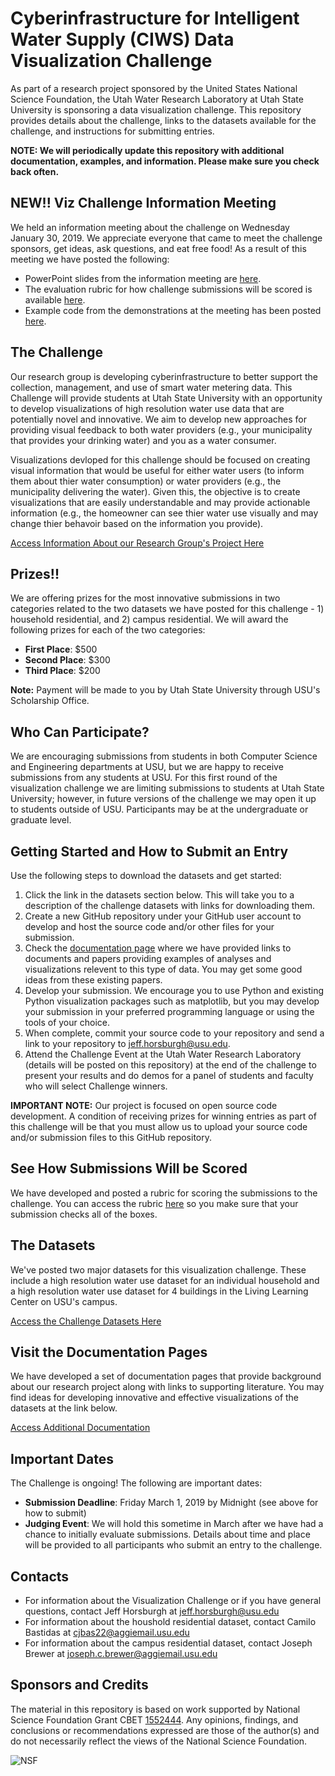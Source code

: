 # Cyberinfrastructure for Intelligent Water Supply (CIWS) Data Visualization Challenge

As part of a research project sponsored by the United States National Science Foundation, the Utah Water Research Laboratory at Utah State University is sponsoring a data visualization challenge. This repository provides details about the challenge, links to the datasets available for the challenge, and instructions for submitting entries.

**NOTE: We will periodically update this repository with additional documentation, examples, and information. Please make sure you check back often.**

## NEW!! Viz Challenge Information Meeting
We held an information meeting about the challenge on Wednesday January 30, 2019. We appreciate everyone that came to meet the challenge sponsors, get ideas, ask questions, and eat free food! As a result of this meeting we have posted the following:

* PowerPoint slides from the information meeting are [here](/doc/Viz_Challenge_Intro_Presentation.pptx).
* The evaluation rubric for how challenge submissions will be scored is available [here](/doc/Data_Viz_Challenge_Evaluation_Rubric.pdf).
* Example code from the demonstrations at the meeting has been posted [here](https://github.com/UCHIC/CIWS-VisChallenge/tree/master/examples).

## The Challenge

Our research group is developing cyberinfrastructure to better support the collection, management, and use of smart water metering data. This Challenge will provide students at Utah State University with an opportunity to develop visualizations of high resolution water use data that are potentially novel and innovative. We aim to develop new approaches for providing visual feedback to both water providers (e.g., your municipality that provides your drinking water) and you as a water consumer. 

Visualizations devloped for this challenge should be focused on creating visual information that would be useful for either water users (to inform them about thier water consumption) or water providers (e.g., the municipality delivering the water). Given this, the objective is to create visualizations that are easily understandable and may provide actionable information (e.g., the homeowner can see thier water use visually and may change thier behavoir based on the information you provide).

[Access Information About our Research Group's Project Here](/doc/project_summary.md)

## Prizes!!

We are offering prizes for the most innovative submissions in two categories related to the two datasets we have posted for this challenge - 1) household residential, and 2) campus residential. We will award the following prizes for each of the two categories:

* **First Place**: $500 
* **Second Place**: $300 
* **Third Place**: $200

**Note:** Payment will be made to you by Utah State University through USU's Scholarship Office.

## Who Can Participate?

We are encouraging submissions from students in both Computer Science and Engineering departments at USU, but we are happy to receive submissions from any students at USU. For this first round of the visualization challenge we are limiting submissions to students at Utah State University; however, in future versions of the challenge we may open it up to students outside of USU. Participants may be at the undergraduate or graduate level.

## Getting Started and How to Submit an Entry

Use the following steps to download the datasets and get started:

1. Click the link in the datasets section below. This will take you to a description of the challenge datasets with links for downloading them. 
2. Create a new GitHub repository under your GitHub user account to develop and host the source code and/or other files for your submission.
3. Check the [documentation page](https://github.com/UCHIC/CIWS-VisChallenge/blob/master/doc/relevant_literature.md) where we have provided links to documents and papers providing examples of analyses and visualizations relevent to this type of data. You may get some good ideas from these existing papers.
4. Develop your submission. We encourage you to use Python and existing Python visualization packages such as matplotlib, but you may develop your submission in your preferred programming language or using the tools of your choice. 
5. When complete, commit your source code to your repository and send a link to your repository to jeff.horsburgh@usu.edu.
6. Attend the Challenge Event at the Utah Water Research Laboratory (details will be posted on this repository) at the end of the challenge to present your results and do demos for a panel of students and faculty who will select Challenge winners.

**IMPORTANT NOTE:** Our project is focused on open source code development. A condition of receiving prizes for winning entries as part of this challenge will be that you must allow us to upload your source code and/or submission files to this GitHub repository. 

## See How Submissions Will be Scored

We have developed and posted a rubric for scoring the submissions to the challenge. You can access the rubric [here](/doc/Data_Viz_Challenge_Evaluation_Rubric.pdf) so you make sure that your submission checks all of the boxes.

## The Datasets

We've posted two major datasets for this visualization challenge. These include a high resolution water use dataset for an individual household and a high resolution water use dataset for 4 buildings in the Living Learning Center on USU's campus.

[Access the Challenge Datasets Here](/doc/data.md)

## Visit the Documentation Pages

We have developed a set of documentation pages that provide background about our research project along with links to supporting literature. You may find ideas for developing innovative and effective visualizations of the datasets at the link below.

[Access Additional Documentation](/doc)

## Important Dates

The Challenge is ongoing! The following are important dates:

* **Submission Deadline**: Friday March 1, 2019 by Midnight (see above for how to submit)
* **Judging Event**: We will hold this sometime in March after we have had a chance to initially evaluate submissions. Details about time and place will be provided to all participants who submit an entry to the challenge.

## Contacts

* For information about the Visualization Challenge or if you have general questions, contact Jeff Horsburgh at jeff.horsburgh@usu.edu
* For information about the houshold residential dataset, contact Camilo Bastidas at cjbas22@aggiemail.usu.edu
* For information about the campus residential dataset, contact Joseph Brewer at joseph.c.brewer@aggiemail.usu.edu

## Sponsors and Credits
The material in this repository is based on work supported by National Science Foundation Grant CBET [1552444](http://www.nsf.gov/awardsearch/showAward?AWD_ID=1552444). Any opinions, findings, and conclusions or recommendations expressed are those of the author(s) and do not necessarily reflect the views of the National Science Foundation.

![NSF](/doc/images/nsf.gif)
